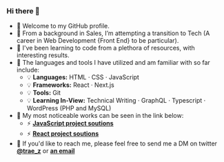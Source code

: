 ### Hi there 👋

- 🔭 Welcome to my GitHub profile.  
- 🧐 From a background in Sales, I’m attempting a transition to Tech (A career in Web Development {Front End} to be particular).  
- 👯 I've been learning to code from a plethora of resources, with interesting results. 
- 💪 The languages and tools I have utilized and am familiar with so far include:  
  - 💡 **Languages:** HTML · CSS · JavaScript     
  - 💡 **Frameworks:** React · Next.js  
  - 💡 **Tools:** Git  
  - 💡 **Learning In-View:** Technical Writing · GraphQL · Typescript · WordPress (PHP and MySQL)  
- 👀 My most noticeable works can be seen in the link below:  
  - ⚡ [**JavaScript project soutions**](https://github.com/stars/traez/lists/javascript-project-soutions)  
  - ⚡ [**React project soutions**](https://github.com/stars/traez/lists/react-project-soutions)  
- 💬 If you'd like to reach me, please feel free to send me a DM on twitter [**@trae_z**](https://twitter.com/trae_z) or [**an email**](mailto:traezeokafor@gmail.com)

<!--
**traez/traez** is a ✨ _special_ ✨ repository because its `README.md` (this file) appears on your GitHub profile.

Here are some ideas to get you started:

- 🔭 I’m 
- 🌱 I’m currently learning ...
- 👯 I’m looking to collaborate on ...
- 🤔 I’m looking for help with ...
- 💬 Ask me about ...
- 📫 How to reach me: ...
- 😄 Pronouns: ...
- ⚡ Fun fact: ...
-->
